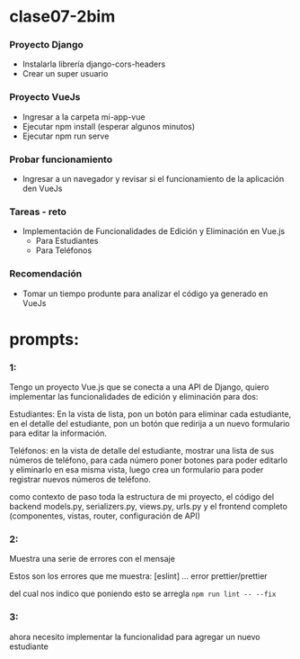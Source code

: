 # clase07-2bim

### Proyecto Django

* Instalarla librería django-cors-headers
* Crear un super usuario


### Proyecto VueJs

* Ingresar a la carpeta mi-app-vue
* Ejecutar npm install (esperar algunos minutos)
* Ejecutar npm run serve

### Probar funcionamiento

* Ingresar a un navegador y revisar si el funcionamiento de la aplicación den VueJs

### Tareas - reto

* Implementación de Funcionalidades de Edición y Eliminación en Vue.js
  * Para Estudiantes
  * Para Teléfonos

### Recomendación

 * Tomar un tiempo produnte para analizar el código ya generado en VueJs
 

# prompts:

### 1:
Tengo un proyecto Vue.js que se conecta a una API de Django, quiero implementar las funcionalidades de edición y eliminación para dos: 

Estudiantes: En la vista de lista, pon un botón para eliminar cada estudiante, en el detalle del estudiante, pon un botón que redirija a un nuevo formulario para editar la información.

Teléfonos: en la vista de detalle del estudiante, mostrar una lista de sus números de teléfono, para cada número poner botones para poder editarlo y eliminarlo en esa misma vista, luego crea un formulario para poder registrar nuevos números de teléfono.

como contexto de paso toda la estructura de mi proyecto, el código del backend models.py, serializers.py, views.py, urls.py y el frontend completo (componentes, vistas, router, configuración de API)

### 2:
Muestra una serie de errores con el mensaje 

Estos son los errores que me muestra:
[eslint] ... error prettier/prettier

del cual nos indico que poniendo esto se arregla
```npm run lint -- --fix```

### 3:
ahora necesito implementar la funcionalidad para agregar un nuevo estudiante